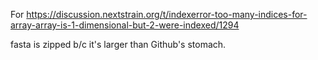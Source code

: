 For https://discussion.nextstrain.org/t/indexerror-too-many-indices-for-array-array-is-1-dimensional-but-2-were-indexed/1294

fasta is zipped b/c it's larger than Github's stomach.
